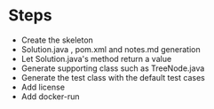 # Steps

* Create the skeleton
* Solution.java , pom.xml and notes.md generation
* Let Solution.java's method return a value
* Generate supporting class such as TreeNode.java
* Generate the test class with the default test cases
* Add license
* Add docker-run